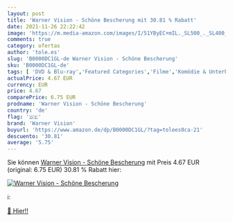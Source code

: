 ```yaml
---
layout: post
title: 'Warner Vision - Schöne Bescherung mit 30.81 % Rabatt'
date: 2021-11-26 22:22:42
image: 'https://m.media-amazon.com/images/I/51YByEC+mIL._SL500_._SL400_.jpg'
comments: true
category: ofertas
author: 'tole.es'
slug: 'B0000DC1GL-de Warner Vision - Schöne Bescherung'
sku: 'B0000DC1GL-de'
tags: [ 'DVD & Blu-ray','Featured Categories','Filme','Komödie & Unterhaltung','warner vision', ]
actualPrice: 4.67 EUR
currency: EUR
price: 4.67
comparePrice: 6.75 EUR
prodname: 'Warner Vision - Schöne Bescherung'
country: 'de'
flag: '🇩🇪'
brand: 'Warner Vision'
buyurl: 'https://www.amazon.de/dp/B0000DC1GL/?tag=tolees0ca-21'
descuento: '30.81'
average: '5.75'
---
```


Sie können [Warner Vision - Schöne Bescherung](https://www.amazon.de/dp/B0000DC1GL/?tag=tolees0ca-21) mit Preis 4.67 EUR (original: 6.75 EUR) 30.81 % Rabatt hier:

[![Warner Vision - Schöne Bescherung](https://m.media-amazon.com/images/I/51YByEC+mIL._SL500_._SL400_.jpg)](https://www.amazon.de/dp/B0000DC1GL/?tag=tolees0ca-21)

ℹ️:


[🛒 Hier!!](https://www.amazon.de/dp/B0000DC1GL/?tag=tolees0ca-21)
